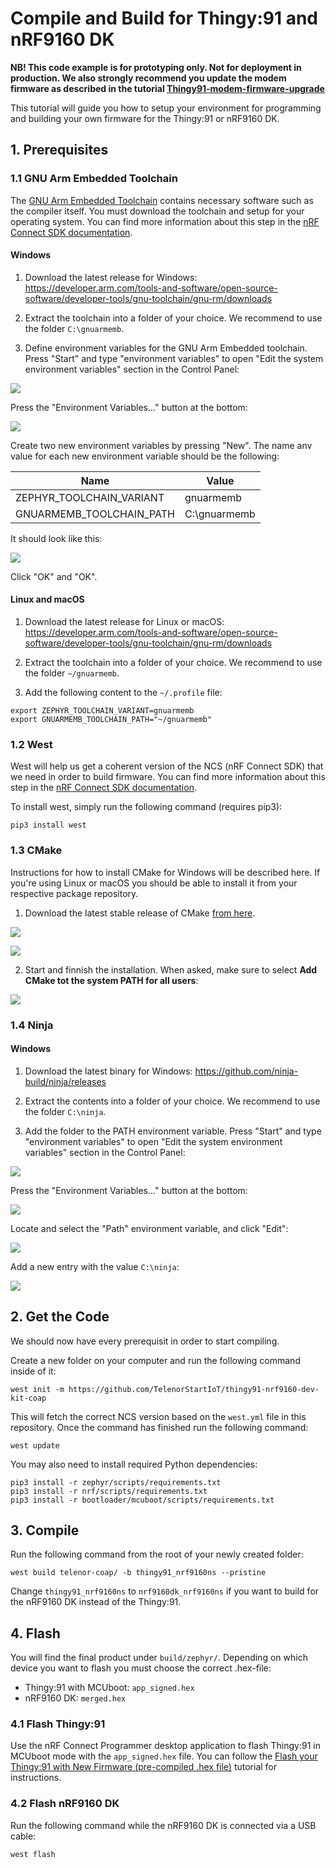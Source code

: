 # Compile and Build for Thingy:91 and nRF9160 DK

**NB! This code example is for prototyping only. Not for deployment in production. We also strongly recommend you update the modem firmware as described in the tutorial [Thingy91-modem-firmware-upgrade](https://startiot.telenor.com/tutorials/thingy91-modem-firmware-upgrade/)**

This tutorial will guide you how to setup your environment for programming and building your own firmware for the Thingy:91 or nRF9160 DK.

## 1. Prerequisites

### 1.1 GNU Arm Embedded Toolchain

The [GNU Arm Embedded Toolchain](https://developer.arm.com/tools-and-software/open-source-software/developer-tools/gnu-toolchain/gnu-rm/downloads) contains necessary software such as the compiler itself. You must download the toolchain and setup for your operating system. You can find more information about this step in the [nRF Connect SDK documentation](http://developer.nordicsemi.com/nRF_Connect_SDK/doc/latest/nrf/gs_installing.html#installing-the-toolchain).

#### Windows

1. Download the latest release for Windows: https://developer.arm.com/tools-and-software/open-source-software/developer-tools/gnu-toolchain/gnu-rm/downloads

2. Extract the toolchain into a folder of your choice. We recommend to use the folder `C:\gnuarmemb`.

3. Define environment variables for the GNU Arm Embedded toolchain. Press "Start" and type "environment variables" to open "Edit the system environment variables" section in the Control Panel:

![](https://github.com/TelenorStartIoT/tutorials/blob/master/07-thingy-program/assets/00-edit-env.PNG)

Press the "Environment Variables..." button at the bottom:

![](https://github.com/TelenorStartIoT/tutorials/blob/master/07-thingy-program/assets/00-edit-env-2.PNG)

Create two new environment variables by pressing "New". The name anv value for each new environment variable should be the following:

| Name                     | Value        |
| ------------------------ | ------------ |
| ZEPHYR_TOOLCHAIN_VARIANT | gnuarmemb    |
| GNUARMEMB_TOOLCHAIN_PATH | C:\gnuarmemb |

It should look like this:

![](https://github.com/TelenorStartIoT/tutorials/blob/master/07-thingy-program/assets/00-edit-env-3.PNG)

Click "OK" and "OK".

#### Linux and macOS

1. Download the latest release for Linux or macOS: https://developer.arm.com/tools-and-software/open-source-software/developer-tools/gnu-toolchain/gnu-rm/downloads

2. Extract the toolchain into a folder of your choice. We recommend to use the folder `~/gnuarmemb`.

3. Add the following content to the `~/.profile` file:

```
export ZEPHYR_TOOLCHAIN_VARIANT=gnuarmemb
export GNUARMEMB_TOOLCHAIN_PATH="~/gnuarmemb"
```

### 1.2 West

West will help us get a coherent version of the NCS (nRF Connect SDK) that we need in order to build firmware. You can find more information about this step in the [nRF Connect SDK documentation](http://developer.nordicsemi.com/nRF_Connect_SDK/doc/latest/nrf/gs_installing.html#installing-west).

To install west, simply run the following command (requires pip3):

```
pip3 install west
```

### 1.3 CMake

Instructions for how to install CMake for Windows will be described here. If you're using Linux or macOS you should be able to install it from your respective package repository.

1. Download the latest stable release of CMake [from here](https://cmake.org/download/).

![](https://github.com/TelenorStartIoT/tutorials/blob/master/07-thingy-program/assets/00-cmake.PNG)

![](https://github.com/TelenorStartIoT/tutorials/blob/master/07-thingy-program/assets/00-cmake-1.PNG)

2. Start and finnish the installation. When asked, make sure to select **Add CMake tot the system PATH for all users**:

![](https://github.com/TelenorStartIoT/tutorials/blob/master/07-thingy-program/assets/00-cmake-2.PNG)

### 1.4 Ninja

#### Windows

1. Download the latest binary for Windows: https://github.com/ninja-build/ninja/releases

2. Extract the contents into a folder of your choice. We recommend to use the folder `C:\ninja`.

3. Add the folder to the PATH environment variable. Press "Start" and type "environment variables" to open "Edit the system environment variables" section in the Control Panel:

![](https://github.com/TelenorStartIoT/tutorials/blob/master/07-thingy-program/assets/00-edit-env.PNG)

Press the "Environment Variables..." button at the bottom:

![](https://github.com/TelenorStartIoT/tutorials/blob/master/07-thingy-program/assets/00-edit-env-2.PNG)

Locate and select the "Path" environment variable, and click "Edit":

![](https://github.com/TelenorStartIoT/tutorials/blob/master/07-thingy-program/assets/00-env-path.PNG)

Add a new entry with the value `C:\ninja`:

![](https://github.com/TelenorStartIoT/tutorials/blob/master/07-thingy-program/assets/00-env-path-2.PNG)

## 2. Get the Code

We should now have every prerequisit in order to start compiling.

Create a new folder on your computer and run the following command inside of it:

```
west init -m https://github.com/TelenorStartIoT/thingy91-nrf9160-dev-kit-coap
```

This will fetch the correct NCS version based on the `west.yml` file in this repository. Once the command has finished run the following command:

```
west update
```

You may also need to install required Python dependencies:

```
pip3 install -r zephyr/scripts/requirements.txt
pip3 install -r nrf/scripts/requirements.txt
pip3 install -r bootloader/mcuboot/scripts/requirements.txt
```

## 3. Compile

Run the following command from the root of your newly created folder:

```
west build telenor-coap/ -b thingy91_nrf9160ns --pristine
```

Change `thingy91_nrf9160ns` to `nrf9160dk_nrf9160ns` if you want to build for the nRF9160 DK instead of the Thingy:91.

## 4. Flash

You will find the final product under `build/zephyr/`. Depending on which device you want to flash you must choose the correct .hex-file:

- Thingy:91 with MCUboot: `app_signed.hex`
- nRF9160 DK: `merged.hex`

### 4.1 Flash Thingy:91

Use the nRF Connect Programmer desktop application to flash Thingy:91 in MCUboot mode with the `app_signed.hex` file. You can follow the [Flash your Thingy:91 with New Firmware (pre-compiled .hex file)](/tutorials/thingy91-flash-with-new-code-hex/) tutorial for instructions.

### 4.2 Flash nRF9160 DK

Run the following command while the nRF9160 DK is connected via a USB cable:

```
west flash
```
